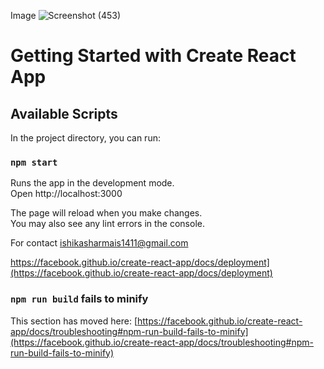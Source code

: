 Image
![Screenshot (453)](https://github.com/user-attachments/assets/ed7c143f-62a9-4832-aef2-5625fa085315)



# Getting Started with Create React App

## Available Scripts

In the project directory, you can run:

### `npm start`

Runs the app in the development mode.\
Open http://localhost:3000

The page will reload when you make changes.\
You may also see any lint errors in the console.

For contact
ishikasharmais1411@gmail.com




https://facebook.github.io/create-react-app/docs/deployment](https://facebook.github.io/create-react-app/docs/deployment)

### `npm run build` fails to minify

This section has moved here: [https://facebook.github.io/create-react-app/docs/troubleshooting#npm-run-build-fails-to-minify](https://facebook.github.io/create-react-app/docs/troubleshooting#npm-run-build-fails-to-minify)
